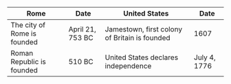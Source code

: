 |Rome|Date|United States|Date|
|---|---|---|---|
The city of Rome is founded | April 21, 753 BC | Jamestown, first colony of Britain is founded | 1607 
Roman Republic is founded | 510 BC | United States declares independence | July 4, 1776
